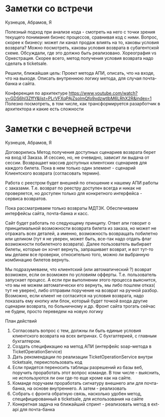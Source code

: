 # Заметки со встречи 
Кузнецов, Абрамов, Я

Полезный подход при анализе кода - смотреть на него с точки зрения текущего понимания бизнес процессов, сравнивая код с
ними.
Вопрос, скорее к бизнесу: может ли канал продаж влиять на то, каковы условия возврата? Можно посмотреть, каковы условия
возврата в субагентской схеме. 
Обсуждали, где это должно быть реализовано. Хореография vs Оркестрация. Скорее всего, метод получения условия возврата надо 
сделать в ticketsale.

Решили, ближайшая цель:
Проект метода АПИ, описать, что на входе, что на выходе.
Описать внутреннюю логику метода, для случая почта-банка и сайта.

Конференция по архитектуре https://www.youtube.com/watch?v=GDS6hl3ZffY&list=PLrVFXqPAjZsolmQfo9xdzwtlbM6LRhX2R&index=1 
Полезно посмотреть, в том числе, как трансформируется разарботчик в архитектора и какие есть сложности

# Заметки с вечерней встречи

Кузнецов, Абрамов, Я

Договорились
Метод получения доступных сценариев возврата берет на вход id Заказа. И сессию, но, не очевидно, зависит ли выдача от сессии.
Возвращает массив доступных клиентских сценариев для каждого билета. Пока в нем только один элемент - сценарий Клиентского возврата (согласовать термин).

Работа с реестром будет внешней по отношение к нашему АПИ работы с заказами. Т.е. возврат по реестру доступен всегда и никак не проверяется, 
но доступен только для конкретного интерфейса - сервиса возвратов.

Пока рассматриваем только возвраты МДТЗК. Обеспечиваем интерфейсы сайта, почта-банка и касс. 

Сайт будет работать по следующему принципу. Ответ апи говорит о принципиальной возможности возврата билета из заказа, 
но может не отражать всех деталей, а именно, возможность возвращать побилетно или целиком (тут я не уверен, может быть, все-так надо 
отдать флаг возможности побилетного возврата). Далее пользователь выбирает билеты, которые он хочет вернуть, запрашивает возврат, 
и вот тут-то мы делаем все проверки, относительно того, можно ли выбранную комбинацию билетов вернуть. 

Мы подразумеваем, что клиентский (или автоматический ?) возврат возможен, если он возможен по условиям офферты. Т.е. пользователь 
запускает процесс. А если при выполнении этого процесса выяснится, что мы не можем автоматически его вернуть,
мы либо пошлем отказ( тут не уверен), либо отправим поручение на возврат на ручной разбор.
Возможно, если клиент не согласится на условия возврата, надо показать ему кнопку или блок, который будет точкой входа другие сценарии
возврата, по больничному и др. 
Фронт сайта трогать сейчас не будем, просто переведем на новую логику

План действий
1. Согласовать вопрос с тем, должны ли быть единые условия клиентского возврата на всех витринах. С бухгалтерией, с главным бухгалтером.
2. Создать спецификацию на метод АПИ (интерфейс soap-метода в TicketOperationService)
3. Дать рекомендации по реализации TicketOperationService внутри ticketsale, переиспользовать код
4. Если придется переносить таблицы разрешений из базы веб, поручить проработать этот вопрос команде. В том числе - выяснить, не используются ли они где-то еще 
кроме как на сайте. 
5. Команде поручаем проработать сигнатуру внешнего апи для почта-банка, на основе внутреннего. А затем - реализовать
6. Собрать с фронта обратную связь, насколько удобен метод, специфицированный в ticketsale, для использования на сайте
7. Конкретная задача на ближайший спринт - реализовать метод в ext-api для почта-банка















